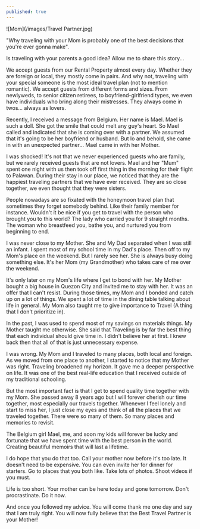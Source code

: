 ```yaml
---
published: true
---
```

![Mom](/images/Travel Partner.jpg)

"Why traveling with your Mom is probably one of the best decisions that you're ever gonna make".

Is traveling with your parents a good idea? Allow me to share this story...

We accept guests from our Rental Property almost every day. Whether they are foreign or local, they mostly come in pairs. And why not, traveling with your special someone is the most ideal travel plan (not to mention romantic). 
We accept guests from different forms and sizes. 
From newlyweds, to senior citizen retirees, to boyfriend-girlfriend types, we even have individuals who bring along their mistresses. 
They always come in twos... always as lovers.

Recently, I received a message from Belgium. Her name is Mael. Mael is such a doll. She got the smile that could melt any guy's heart. 
So Mael called and indicated that she is coming over with a partner. 
We assumed that it's going to be her boyfriend or husband. But lo and behold, she came in with an unexpected partner... Mael came in with her Mother.

I was shocked! It's not that we never experienced guests who are family, but we rarely received guests that are not lovers. 
Mael and her "Mum" spent one night with us then took off first thing in the morning for their flight to Palawan. 
During their stay in our place, we noticed that they are the happiest traveling partners that we have ever received. 
They are so close together, we even thought that they were sisters.

People nowadays are so fixated with the honeymoon travel plan that sometimes they forget somebody behind. 
Like their family member for instance. Wouldn't it be nice if you get to travel with the person who brought you to this world? The lady who carried you for 9 straight months. 
The woman who breastfeed you, bathe you, and nurtured you from beginning to end. 

I was never close to my Mother. She and My Dad separated when I was still an infant. 
I spent most of my school time in my Dad's place. Then off to my Mom's place on the weekend. But I rarely see her. 
She is always busy doing something else. It's her Mom (my Grandmother) who takes care of me over the weekend.

It's only later on my Mom's life where I get to bond with her. My Mother bought a big house in Quezon City and invited me to stay with her. It was an offer that I can't resist.
During those times, my Mom and I bonded and catch up on a lot of things. We spent a lot of time in the dining table talking about life in general. 
My Mom also taught me to give importance to Travel (A thing that I don't prioritize in).

In the past, I was used to spend most of my savings on materials things. My Mother taught me otherwise. 
She said that Traveling is by far the best thing that each individual should give time in. 
I didn't believe her at first. I knew back then that all of that is just unnecessary expense.

I was wrong. My Mom and I traveled to many places, both local and foreign. As we moved from one place to another, I started to notice that my Mother was right.
Traveling broadened my horizon. It gave me a deeper perspective on life. It was one of the best real-life education that I received outside of my traditional schooling. 

But the most important fact is that I get to spend quality time together with my Mom. She passed away 8 years ago but I will forever cherish our time together, most especially our travels together. 
Whenever I feel lonely and start to miss her, I just close my eyes and think of all the places that we traveled together. There were so many of them. So many places and memories to revisit.

The Belgium girl Mael, me, and soon my kids will forever be lucky and fortunate that we have spent time with the best person in the world. 
Creating beautiful memoirs that will last a lifetime.

I do hope that you do that too. Call your mother now before it's too late. 
It doesn't need to be expensive. You can even invite her for dinner for starters. 
Go to places that you both like. Take lots of photos. Shoot videos if you must. 

Life is too short. Your mother can be here today and gone tomorrow. Don't procrastinate. Do it now. 

And once you followed my advice. You will come thank me one day and say that I am truly right. 
You will now fully believe that the Best Travel Partner is your Mother!